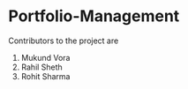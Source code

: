 # Portfolio-Management
Contributors to the project are
1. Mukund Vora
2. Rahil Sheth
3. Rohit Sharma
